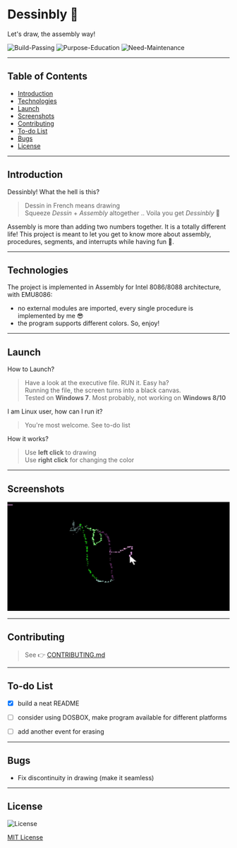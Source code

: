 # Dessinbly 🎨


Let's draw, the assembly way!

![Build-Passing][1] ![Purpose-Education][2] ![Need-Maintenance][3]

[1]: https://img.shields.io/:Build-Passing-whiteGreen.svg?style=round-square
[2]: https://img.shields.io/:Intel-8086/8088-yellow.svg?style=round-square
[3]: https://img.shields.io/:Need-Maintenance-red.svg?style=round-square


---

## Table of Contents
* [Introduction][10]
* [Technologies][11]
* [Launch][12]
* [Screenshots][13]
* [Contributing][14]
* [To-do List][15]
* [Bugs][16]
* [License][17]


[10]: https://github.com/Hagar-Usama/Dessinbly#introduction

[11]: https://github.com/Hagar-Usama/Dessinbly#technologies

[12]: https://github.com/Hagar-Usama/Dessinbly#launch

[13]: https://github.com/Hagar-Usama/Dessinbly#screenshots

[14]: https://github.com/Hagar-Usama/Dessinbly#contributing

[15]: https://github.com/Hagar-Usama/Dessinbly#to-do-list

[16]: https://github.com/Hagar-Usama/Dessinbly#bugs

[17]: https://github.com/Hagar-Usama/Dessinbly#license

---

## Introduction
Dessinbly! What the hell is this?

> Dessin in French means drawing <br>
> Squeeze _Dessin_ + _Assembly_ altogether .. Voila you get _Dessinbly_ 🙌

Assembly is more than adding two numbers together. It is a totally different life!
This project is meant to let you get to know more about assembly, procedures, segments, and interrupts while having fun 👻.

---

## Technologies

The project is implemented in Assembly for Intel 8086/8088 architecture, with EMU8086:
* no external modules are imported, every single procedure is implemented by me 😎
* the program supports different colors. So, enjoy!

---

## Launch

 How to Launch?
> Have a look at the executive file. RUN it. Easy ha? <br>
> Running the file, the screen turns into a black canvas. <br>
> Tested on **Windows 7**. Most probably, not working on **Windows 8/10**

I am Linux user, how can I run it?
> You're most welcome. See to-do list

How it works?
> Use **left click** to drawing <br>
> Use **right click** for changing the color <br>




---
## Screenshots

![Little-Bird][26]

[26]:https://github.com/Hagar-Usama/Dessinbly/blob/master/Screenshots/Dessinbly.gif

---

## Contributing
> See 👉  [CONTRIBUTING.md][27]

[27]:https://github.com/Hagar-Usama/Dessinbly/blob/master/CONTRIBUTING.md

---
## To-do List
* [x] build a neat README
* [ ] consider using DOSBOX, make program available for different platforms
* [ ] add another event for erasing



---

## Bugs
* Fix discontinuity in drawing (make it seamless)

---

## License
![License](http://img.shields.io/:License-MIT-blue.svg?style=round-square)

[MIT License](https://opensource.org/licenses/MIT "MIT")
